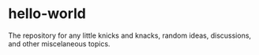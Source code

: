 # hello-world
The repository for any little knicks and knacks, random ideas, discussions, and other miscelaneous topics.
